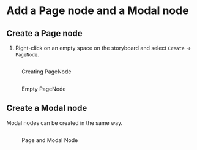 # Add a Page node and a Modal node

## Create a Page node

1. Right-click on an empty space on the storyboard and select `Create` -> `PageNode`.

<figure><img src="../../../../.gitbook/assets/screenshot 2025-01-12 AM 12.19.40.png" alt=""><figcaption><p>Creating PageNode</p></figcaption></figure>

<figure><img src="../../../../.gitbook/assets/screenshot 2025-01-12 AM 12.20.30.png" alt=""><figcaption><p>Empty PageNode</p></figcaption></figure>

## Create a Modal node

Modal nodes can be created in the same way.

<figure><img src="../../../../.gitbook/assets/screenshot 2025-01-12 AM 12.22.26.png" alt=""><figcaption><p>Page and Modal Node</p></figcaption></figure>
